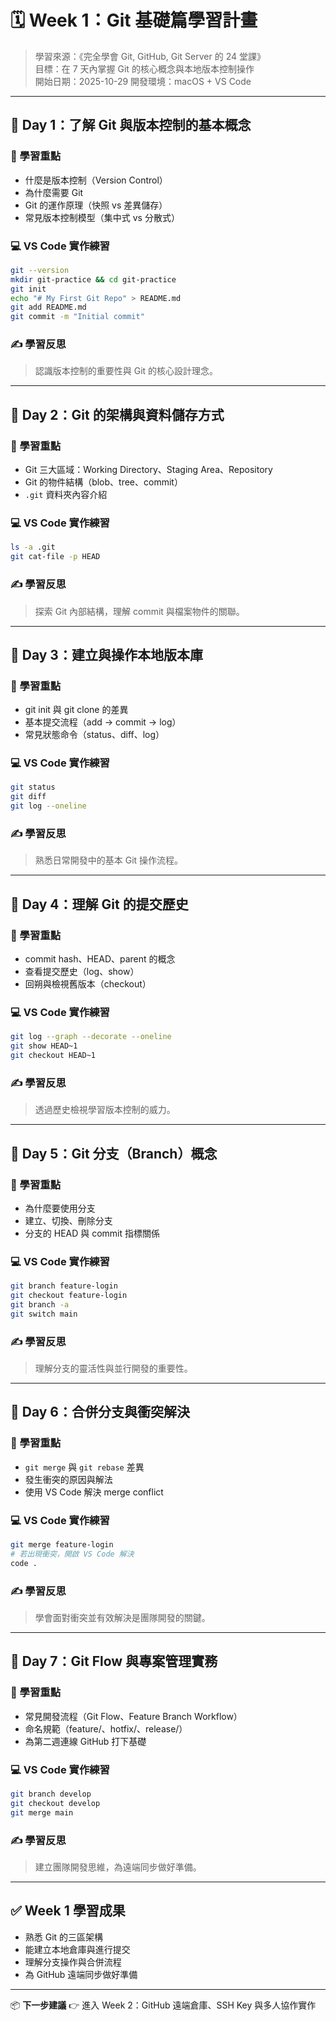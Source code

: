 # 🗓 Week 1：Git 基礎篇學習計畫
> 學習來源：《完全學會 Git, GitHub, Git Server 的 24 堂課》  
> 目標：在 7 天內掌握 Git 的核心概念與本地版本控制操作  
> 開始日期：2025-10-29
> 開發環境：macOS + VS Code
---

## 📘 Day 1：了解 Git 與版本控制的基本概念
### 🎯 學習重點
- 什麼是版本控制（Version Control）
- 為什麼需要 Git
- Git 的運作原理（快照 vs 差異儲存）
- 常見版本控制模型（集中式 vs 分散式）

### 💻 VS Code 實作練習
```bash
git --version
mkdir git-practice && cd git-practice
git init
echo "# My First Git Repo" > README.md
git add README.md
git commit -m "Initial commit"
```

### ✍️ 學習反思
> 認識版本控制的重要性與 Git 的核心設計理念。

---

## 📘 Day 2：Git 的架構與資料儲存方式
### 🎯 學習重點
- Git 三大區域：Working Directory、Staging Area、Repository
- Git 的物件結構（blob、tree、commit）
- `.git` 資料夾內容介紹

### 💻 VS Code 實作練習
```bash
ls -a .git
git cat-file -p HEAD
```

### ✍️ 學習反思
> 探索 Git 內部結構，理解 commit 與檔案物件的關聯。

---

## 📘 Day 3：建立與操作本地版本庫
### 🎯 學習重點
- git init 與 git clone 的差異
- 基本提交流程（add → commit → log）
- 常見狀態命令（status、diff、log）

### 💻 VS Code 實作練習
```bash
git status
git diff
git log --oneline
```

### ✍️ 學習反思
> 熟悉日常開發中的基本 Git 操作流程。

---

## 📘 Day 4：理解 Git 的提交歷史
### 🎯 學習重點
- commit hash、HEAD、parent 的概念
- 查看提交歷史（log、show）
- 回朔與檢視舊版本（checkout）

### 💻 VS Code 實作練習
```bash
git log --graph --decorate --oneline
git show HEAD~1
git checkout HEAD~1
```

### ✍️ 學習反思
> 透過歷史檢視學習版本控制的威力。

---

## 📘 Day 5：Git 分支（Branch）概念
### 🎯 學習重點
- 為什麼要使用分支
- 建立、切換、刪除分支
- 分支的 HEAD 與 commit 指標關係

### 💻 VS Code 實作練習
```bash
git branch feature-login
git checkout feature-login
git branch -a
git switch main
```

### ✍️ 學習反思
> 理解分支的靈活性與並行開發的重要性。

---

## 📘 Day 6：合併分支與衝突解決
### 🎯 學習重點
- `git merge` 與 `git rebase` 差異
- 發生衝突的原因與解法
- 使用 VS Code 解決 merge conflict

### 💻 VS Code 實作練習
```bash
git merge feature-login
# 若出現衝突，開啟 VS Code 解決
code .
```

### ✍️ 學習反思
> 學會面對衝突並有效解決是團隊開發的關鍵。

---

## 📘 Day 7：Git Flow 與專案管理實務
### 🎯 學習重點
- 常見開發流程（Git Flow、Feature Branch Workflow）
- 命名規範（feature/、hotfix/、release/）
- 為第二週連線 GitHub 打下基礎

### 💻 VS Code 實作練習
```bash
git branch develop
git checkout develop
git merge main
```

### ✍️ 學習反思
> 建立團隊開發思維，為遠端同步做好準備。

---

## ✅ Week 1 學習成果
- 熟悉 Git 的三區架構  
- 能建立本地倉庫與進行提交  
- 理解分支操作與合併流程  
- 為 GitHub 遠端同步做好準備

---
📦 **下一步建議**
👉 進入 Week 2：GitHub 遠端倉庫、SSH Key 與多人協作實作
